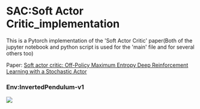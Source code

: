 # SAC:Soft Actor Critic_implementation

This is a Pytorch implementation of the 'Soft Actor Critic' paper(Both of the jupyter notebook and python script is used for the 'main' file and for several others too)

Paper: [Soft actor critic: Off-Policy Maximum Entropy Deep Reinforcement Learning with a Stochastic Actor](https://arxiv.org/abs/1801.01290)

### Env:InvertedPendulum-v1 
![](RUFFY-369/SAC_implementation/blob/master/temp/video/inverted_pendulum/openaigym.video.0.29396.video000225.gif) 
